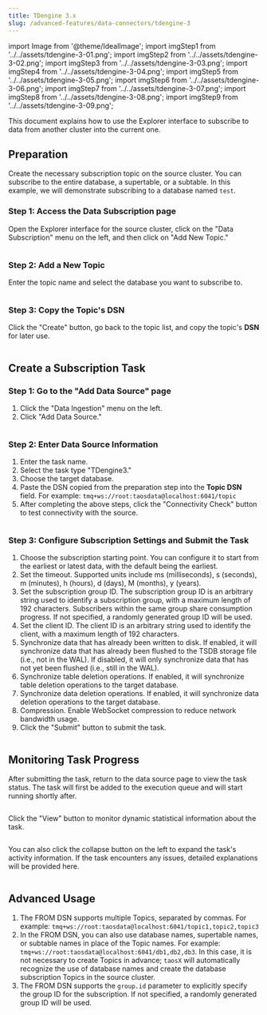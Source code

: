 ```yaml
---
title: TDengine 3.x
slug: /advanced-features/data-connectors/tdengine-3
---
```


import Image from '@theme/IdealImage';
import imgStep1 from '../../assets/tdengine-3-01.png';
import imgStep2 from '../../assets/tdengine-3-02.png';
import imgStep3 from '../../assets/tdengine-3-03.png';
import imgStep4 from '../../assets/tdengine-3-04.png';
import imgStep5 from '../../assets/tdengine-3-05.png';
import imgStep6 from '../../assets/tdengine-3-06.png';
import imgStep7 from '../../assets/tdengine-3-07.png';
import imgStep8 from '../../assets/tdengine-3-08.png';
import imgStep9 from '../../assets/tdengine-3-09.png';

This document explains how to use the Explorer interface to subscribe to data from another cluster into the current one.

## Preparation

Create the necessary subscription topic on the source cluster. You can subscribe to the entire database, a supertable, or a subtable. In this example, we will demonstrate subscribing to a database named `test`.

### Step 1: Access the Data Subscription page

Open the Explorer interface for the source cluster, click on the "Data Subscription" menu on the left, and then click on "Add New Topic."

<figure>
<Image img={imgStep1} alt=""/>
</figure>

### Step 2: Add a New Topic

Enter the topic name and select the database you want to subscribe to.

<figure>
<Image img={imgStep2} alt=""/>
</figure>

### Step 3: Copy the Topic's DSN

Click the "Create" button, go back to the topic list, and copy the topic's **DSN** for later use.

<figure>
<Image img={imgStep3} alt=""/>
</figure>

## Create a Subscription Task

### Step 1: Go to the "Add Data Source" page

1. Click the "Data Ingestion" menu on the left.
2. Click "Add Data Source."

<figure>
<Image img={imgStep4} alt=""/>
</figure>

### Step 2: Enter Data Source Information

1. Enter the task name.
2. Select the task type "TDengine3."
3. Choose the target database.
4. Paste the DSN copied from the preparation step into the **Topic DSN** field. For example: `tmq+ws://root:taosdata@localhost:6041/topic`
5. After completing the above steps, click the "Connectivity Check" button to test connectivity with the source.

<figure>
<Image img={imgStep5} alt=""/>
</figure>

### Step 3: Configure Subscription Settings and Submit the Task

1. Choose the subscription starting point. You can configure it to start from the earliest or latest data, with the default being the earliest.
2. Set the timeout. Supported units include ms (milliseconds), s (seconds), m (minutes), h (hours), d (days), M (months), y (years).
3. Set the subscription group ID. The subscription group ID is an arbitrary string used to identify a subscription group, with a maximum length of 192 characters. Subscribers within the same group share consumption progress. If not specified, a randomly generated group ID will be used.
4. Set the client ID. The client ID is an arbitrary string used to identify the client, with a maximum length of 192 characters.
5. Synchronize data that has already been written to disk. If enabled, it will synchronize data that has already been flushed to the TSDB storage file (i.e., not in the WAL). If disabled, it will only synchronize data that has not yet been flushed (i.e., still in the WAL).
6. Synchronize table deletion operations. If enabled, it will synchronize table deletion operations to the target database.
7. Synchronize data deletion operations. If enabled, it will synchronize data deletion operations to the target database.
8. Compression. Enable WebSocket compression to reduce network bandwidth usage.
9. Click the "Submit" button to submit the task.

<figure>
<Image img={imgStep6} alt=""/>
</figure>

## Monitoring Task Progress

After submitting the task, return to the data source page to view the task status. The task will first be added to the execution queue and will start running shortly after.

<figure>
<Image img={imgStep7} alt=""/>
</figure>

Click the "View" button to monitor dynamic statistical information about the task.

<figure>
<Image img={imgStep8} alt=""/>
</figure>

You can also click the collapse button on the left to expand the task's activity information. If the task encounters any issues, detailed explanations will be provided here.

<figure>
<Image img={imgStep9} alt=""/>
</figure>

## Advanced Usage

1. The FROM DSN supports multiple Topics, separated by commas. For example: `tmq+ws://root:taosdata@localhost:6041/topic1,topic2,topic3`
2. In the FROM DSN, you can also use database names, supertable names, or subtable names in place of the Topic names. For example: `tmq+ws://root:taosdata@localhost:6041/db1,db2,db3`. In this case, it is not necessary to create Topics in advance; `taosX` will automatically recognize the use of database names and create the database subscription Topics in the source cluster.
3. The FROM DSN supports the `group.id` parameter to explicitly specify the group ID for the subscription. If not specified, a randomly generated group ID will be used.
